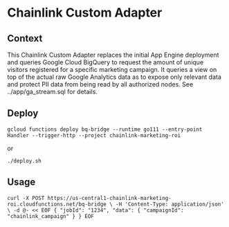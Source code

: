 # Chainlink Custom Adapter

## Context
This Chainlink Custom Adapter replaces the initial App Engine deployment and queries Google Cloud BigQuery to request the amount of unique visitors registered for a specific marketing campaign. It queries a view on top of the actual raw Google Analytics data as to expose only relevant data and protect PII data from being read by all authorized nodes. See ../app/ga_stream.sql for details.

## Deploy
`gcloud functions deploy bq-bridge --runtime go111 --entry-point Handler --trigger-http --project chainlink-marketing-roi`

or

`./deploy.sh`

## Usage
`curl -X POST https://us-central1-chainlink-marketing-roi.cloudfunctions.net/bq-bridge \
-H 'Content-Type: application/json' \
-d @- << EOF
{
	"jobId": "1234",
	"data": {
		"campaignId": "chainlink_campaign"
	}
}
EOF`